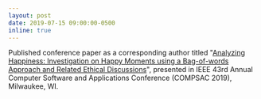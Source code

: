 ```yaml
---
layout: post
date: 2019-07-15 09:00:00-0500
inline: true
---
```


Published conference paper as a corresponding author titled "<u>Analyzing Happiness: Investigation on Happy Moments using a Bag-of-words Approach and Related Ethical Discussions</u>", presented in IEEE 43rd Annual Computer Software and Applications Conference (COMPSAC 2019), Milwaukee, WI.
